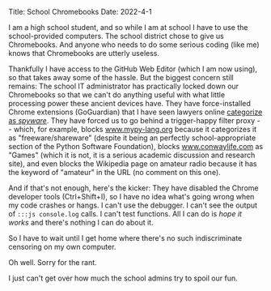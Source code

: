 Title: School Chromebooks
Date: 2022-4-1

I am a high school student, and so while I am at school I have to use the school-provided computers. The school district chose to give us Chromebooks. And anyone who needs to do some serious coding (like me) knows that Chromebooks are utterly useless.

Thankfully I have access to the GitHub Web Editor (which I am now using), so that takes away some of the hassle. But the biggest concern still remains: The school IT administrator has practically locked down our Chromebooks so that we can't do anything useful with what little processing power these ancient devices have. They have force-installed Chrome extensions (GoGuardian) that I have seen lawyers online [categorize as *spyware*](https://www.bloomberg.com/news/features/2021-10-28/how-goguardian-ai-spyware-took-over-schools-student-devices-during-covid). They have forced us to go behind a trigger-happy filter proxy -- which, for example, blocks www.mypy-lang.org because it categorizes it as "freeware/shareware" (despite it being an perfectly school-appropriate section of the Python Software Foundation), blocks www.conwaylife.com as "Games" (which it is not, it is a serious academic discussion and research site), and even blocks the Wikipedia page on amateur radio because it has the keyword of "amateur" in the URL (no comment on this one).

And if that's not enough, here's the kicker: They have disabled the Chrome developer tools (Ctrl+Shift+I), so I have no idea what's going wrong when my code crashes or hangs. I can't use the debugger. I can't see the output of `:::js console.log` calls. I can't test functions. All I can do is *hope it works* and there's nothing I can do about it.

So I have to wait until I get home where there's no such indiscriminate censoring on my own computer.

Oh well. Sorry for the rant.

I just can't get over how much the school admins try to spoil our fun.
